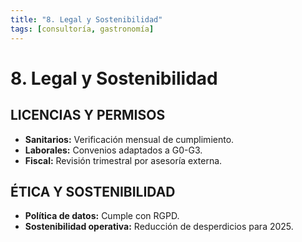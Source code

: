 ```yaml
---
title: "8. Legal y Sostenibilidad"
tags: [consultoría, gastronomía]
---
```


# 8. Legal y Sostenibilidad
## LICENCIAS Y PERMISOS
- **Sanitarios:** Verificación mensual de cumplimiento.
- **Laborales:** Convenios adaptados a G0-G3.
- **Fiscal:** Revisión trimestral por asesoría externa.

## ÉTICA Y SOSTENIBILIDAD
- **Política de datos:** Cumple con RGPD.
- **Sostenibilidad operativa:** Reducción de desperdicios para 2025.